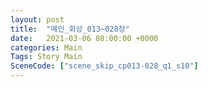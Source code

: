 ```yaml
---
layout: post
title:  "메인_회상_013~028장"
date:   2021-03-06 08:00:00 +0000
categories: Main
Tags: Story Main
SceneCode: ["scene_skip_cp013-028_q1_s10"]
---
```

